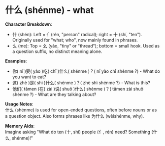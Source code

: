 # **什么 (shénme) - what**

**Character Breakdown**:  
- 什 (shén): Left = 亻(rén, "person" radical); right = 十 (shí, "ten"). Originally used for "what; who", now mainly found in phrases.  
- 么 (me): Top = 幺 (yāo, "tiny" or "thread"); bottom = small hook. Used as a question suffix, no distinct meaning alone.

**Examples**:  
- 你( nǐ )要( yào )吃( chī )什么( shénme )？( nǐ yào chī shénme ?) - What do you want to eat?  
- 这( zhè )是( shì )什么( shénme )？( zhè shì shénme ?) - What is this?  
- 他们( tāmen )在( zài )说( shuō )什么( shénme )？( tāmen zài shuō shénme ?) - What are they talking about?

**Usage Notes**:  
什么 (shénme) is used for open-ended questions, often before nouns or as a question object. Also forms phrases like 为什么 (wèishénme, why).

**Memory Aids**:  
Imagine asking "What do ten (十, shí) people (亻, rén) need? Something (什么, shénme)!"
